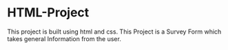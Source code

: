 # HTML-Project
This project is built using html and css.
This Project is a Survey Form which takes general Information from the user.
